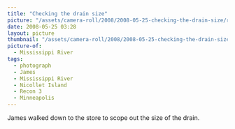 ```yaml
---
title: "Checking the drain size"
picture: "/assets/camera-roll/2008/2008-05-25-checking-the-drain-size/recon-3-022.jpg"
date: 2008-05-25 03:28
layout: picture
thumbnail: "/assets/camera-roll/2008/2008-05-25-checking-the-drain-size/recon-3-022-thumbnail.jpg"
picture-of:
  - Mississippi River
tags:
  - photograph
  - James
  - Mississippi River
  - Nicollet Island
  - Recon 3
  - Minneapolis
---
```

James walked down to the store to scope out the size of the drain.